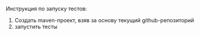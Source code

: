 Инструкция по запуску тестов:
1) Создать maven-проект, взяв за основу текущий github-репозиторий
2) запустить тесты 
